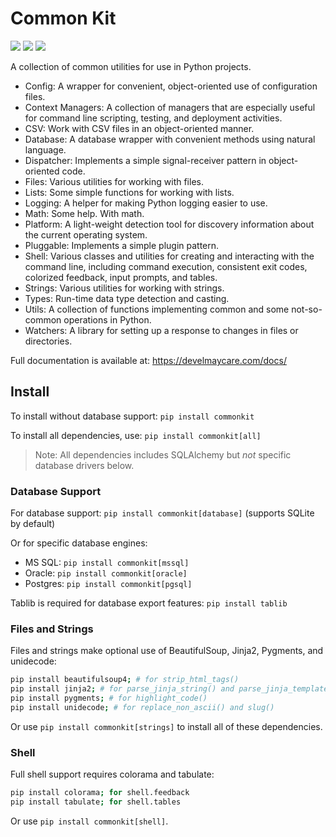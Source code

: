 # Common Kit

![](https://img.shields.io/badge/status-active-green.svg)
![](https://img.shields.io/badge/stage-stable-green.svg)
![](https://img.shields.io/badge/coverage-100%25-green.svg)

A collection of common utilities for use in Python projects.

- Config: A wrapper for convenient, object-oriented use of configuration files.
- Context Managers: A collection of managers that are especially useful for command line scripting, testing, and deployment activities.
- CSV: Work with CSV files in an object-oriented manner.
- Database: A database wrapper with convenient methods using natural language.
- Dispatcher: Implements a simple signal-receiver pattern in object-oriented code.
- Files: Various utilities for working with files.
- Lists: Some simple functions for working with lists.
- Logging: A helper for making Python logging easier to use.
- Math: Some help. With math.
- Platform: A light-weight detection tool for discovery information about the current operating system.
- Pluggable: Implements a simple plugin pattern.
- Shell: Various classes and utilities for creating and interacting with the command line, including command execution, consistent exit codes, colorized feedback, input prompts, and tables.
- Strings: Various utilities for working with strings.
- Types: Run-time data type detection and casting.
- Utils: A collection of functions implementing common and some not-so-common operations in Python.
- Watchers: A library for setting up a response to changes in files or directories.

Full documentation is available at: https://develmaycare.com/docs/
 
## Install

To install without database support: `pip install commonkit`

To install all dependencies, use: `pip install commonkit[all]`

> Note: All dependencies includes SQLAlchemy but *not* specific database drivers below.

### Database Support

For database support: `pip install commonkit[database]` (supports SQLite by default)

Or for specific database engines:

- MS SQL: `pip install commonkit[mssql]`
- Oracle: `pip install commonkit[oracle]`
- Postgres: `pip install commonkit[pgsql]`

Tablib is required for database export features: `pip install tablib`

### Files and Strings

Files and strings make optional use of BeautifulSoup, Jinja2, Pygments, and unidecode:

```bash
pip install beautifulsoup4; # for strip_html_tags()
pip install jinja2; # for parse_jinja_string() and parse_jinja_template() and config when parsing files as templates
pip install pygments; # for highlight_code()
pip install unidecode; # for replace_non_ascii() and slug()
```

Or use `pip install commonkit[strings]` to install all of these dependencies.

### Shell

Full shell support requires colorama and tabulate:

```bash
pip install colorama; for shell.feedback
pip install tabulate; for shell.tables
```

Or use `pip install commonkit[shell]`.

